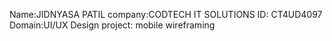 Name:JIDNYASA PATIL
company:CODTECH IT SOLUTIONS
ID: CT4UD4097
Domain:UI/UX Design
project: mobile wireframing


